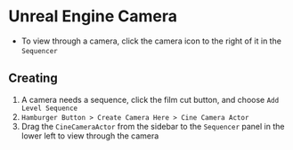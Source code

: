 # Unreal Engine Camera

- To view through a camera, click the camera icon to the right of it in the `Sequencer`

## Creating

1. A camera needs a sequence, click the film cut button, and choose `Add Level Sequence`
2. `Hamburger Button > Create Camera Here > Cine Camera Actor`
3. Drag the `CineCameraActor` from the sidebar to the `Sequencer` panel in the lower left to view through the camera
